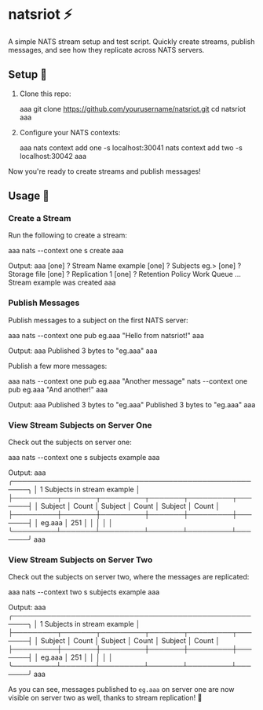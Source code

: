 # natsriot ⚡

A simple NATS stream setup and test script. Quickly create streams, publish messages, and see how they replicate across NATS servers.

## Setup 🚀

1. Clone this repo:

   aaa
   git clone https://github.com/yourusername/natsriot.git
   cd natsriot
   aaa

2. Configure your NATS contexts:

   aaa
   nats context add one -s localhost:30041
   nats context add two -s localhost:30042
   aaa

Now you're ready to create streams and publish messages!

## Usage 📡

### Create a Stream

Run the following to create a stream:

aaa
nats --context one s create
aaa

Output:
aaa
[one] ? Stream Name example
[one] ? Subjects eg.>
[one] ? Storage file
[one] ? Replication 1
[one] ? Retention Policy Work Queue
...
Stream example was created
aaa

### Publish Messages

Publish messages to a subject on the first NATS server:

aaa
nats --context one pub eg.aaa "Hello from natsriot!"
aaa

Output:
aaa
Published 3 bytes to "eg.aaa"
aaa

Publish a few more messages:

aaa
nats --context one pub eg.aaa "Another message"
nats --context one pub eg.aaa "And another!"
aaa

Output:
aaa
Published 3 bytes to "eg.aaa"
Published 3 bytes to "eg.aaa"
aaa

### View Stream Subjects on Server One

Check out the subjects on server one:

aaa
nats --context one s subjects example
aaa

Output:
aaa
╭─────────────────────────────────────────────────────╮
│             1 Subjects in stream example            │
├─────────┬───────┬─────────┬───────┬─────────┬───────┤
│ Subject │ Count │ Subject │ Count │ Subject │ Count │
├─────────┼───────┼─────────┼───────┼─────────┼───────┤
│ eg.aaa  │ 251   │         │       │         │       │
╰─────────┴───────┴─────────┴───────┴─────────┴───────╯
aaa

### View Stream Subjects on Server Two

Check out the subjects on server two, where the messages are replicated:

aaa
nats --context two s subjects example
aaa

Output:
aaa
╭─────────────────────────────────────────────────────╮
│             1 Subjects in stream example            │
├─────────┬───────┬─────────┬───────┬─────────┬───────┤
│ Subject │ Count │ Subject │ Count │ Subject │ Count │
├─────────┼───────┼─────────┼───────┼─────────┼───────┤
│ eg.aaa  │ 251   │         │       │         │       │
╰─────────┴───────┴─────────┴───────┴─────────┴───────╯
aaa

As you can see, messages published to `eg.aaa` on server one are now visible on server two as well, thanks to stream replication! 🔄
